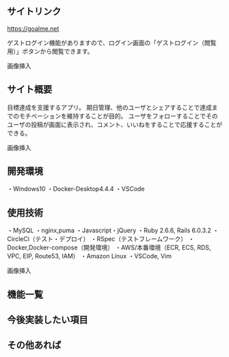 ## サイトリンク

https://goalme.net

ゲストログイン機能がありますので、ログイン画面の「ゲストログイン（閲覧用）」ボタンから閲覧できます。

画像挿入

## サイト概要

目標達成を支援するアプリ。
期日管理、他のユーザとシェアすることで達成までのモチベーションを維持することが目的。
ユーザをフォローすることでそのユーザの投稿が画面に表示され、コメント、いいねをすることで応援することができる。

画像挿入

## 開発環境
・Windows10
・Docker-Desktop4.4.4
・VSCode


## 使用技術

・MySQL
・nginx,puma
・Javascript・jQuery
・Ruby 2.6.6, Rails 6.0.3.2
・CircleCi（テスト・デプロイ）
・RSpec（テストフレームワーク）
・Docker,Docker-compose（開発環境）
・AWS/本番環境（ECR, ECS, RDS, VPC, EIP, Route53, IAM）
・Amazon Linux
・VSCode, Vim

画像挿入

## 機能一覧

## 今後実装したい項目

## その他あれば
